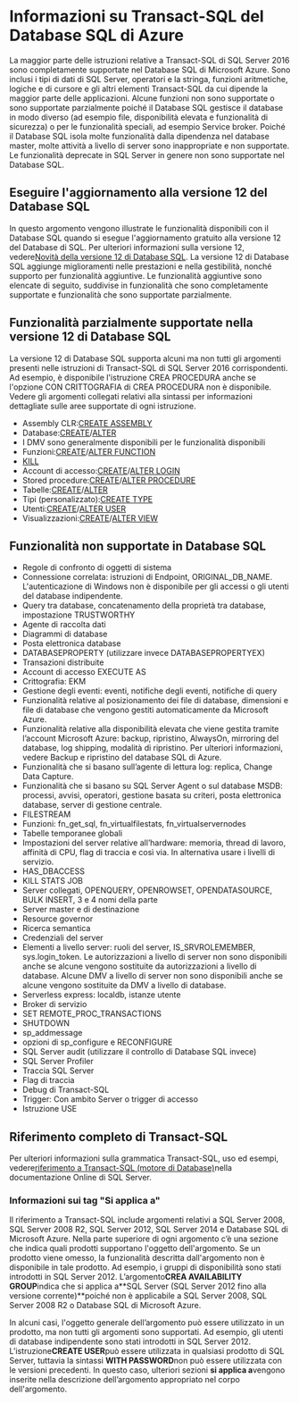 <properties
   pageTitle="Informazioni su Transact-SQL del Database SQL di Azure | Microsoft Azure"
   description="Istruzioni Transact-SQL nel Database SQL Azure"
   services="sql-database"
   documentationCenter=""
   authors="BYHAM"
   manager="jeffreyg"
   editor=""
   tags=""/>

<tags
   ms.service="sql-database"
   ms.devlang="na"
   ms.topic="article"
   ms.tgt_pltfrm="na"
   ms.workload="data-management"
   ms.date="08/07/2015"
   ms.author="rick.byham@microsoft.com"/>

# Informazioni su Transact-SQL del Database SQL di Azure

La maggior parte delle istruzioni relative a Transact-SQL di SQL Server 2016 sono completamente supportate nel Database SQL di Microsoft Azure. Sono inclusi i tipi di dati di SQL Server, operatori e la stringa, funzioni aritmetiche, logiche e di cursore e gli altri elementi Transact-SQL da cui dipende la maggior parte delle applicazioni. Alcune funzioni non sono supportate o sono supportate parzialmente poiché il Database SQL gestisce il database in modo diverso (ad esempio file, disponibilità elevata e funzionalità di sicurezza) o per le funzionalità speciali, ad esempio Service broker. Poiché il Database SQL isola molte funzionalità dalla dipendenza nel database master, molte attività a livello di server sono inappropriate e non supportate. Le funzionalità deprecate in SQL Server in genere non sono supportate nel Database SQL.

## Eseguire l'aggiornamento alla versione 12 del Database SQL

In questo argomento vengono illustrate le funzionalità disponibili con il Database SQL quando si esegue l'aggiornamento gratuito alla versione 12 del Database di SQL. Per ulteriori informazioni sulla versione 12, vedere[Novità della versione 12 di Database SQL](sql-database-v12-whats-new.md). La versione 12 di Database SQL aggiunge miglioramenti nelle prestazioni e nella gestibilità, nonché supporto per funzionalità aggiuntive. Le funzionalità aggiuntive sono elencate di seguito, suddivise in funzionalità che sono completamente supportate e funzionalità che sono supportate parzialmente.

## Funzionalità parzialmente supportate nella versione 12 di Database SQL

La versione 12 di Database SQL supporta alcuni ma non tutti gli argomenti presenti nelle istruzioni di Transact-SQL di SQL Server 2016 corrispondenti. Ad esempio, è disponibile l'istruzione CREA PROCEDURA anche se l'opzione CON CRITTOGRAFIA di CREA PROCEDURA non è disponibile. Vedere gli argomenti collegati relativi alla sintassi per informazioni dettagliate sulle aree supportate di ogni istruzione.

- Assembly CLR:[CREATE ASSEMBLY](https://msdn.microsoft.com/library/ms189524.aspx)
- Database:[CREATE](https://msdn.microsoft.com/library/dn268335.aspx)/[ALTER](https://msdn.microsoft.com/library/ms174269.aspx)
- I DMV sono generalmente disponibili per le funzionalità disponibili
- Funzioni:[CREATE](https://msdn.microsoft.com/library/ms186755.aspx)/[ALTER FUNCTION](https://msdn.microsoft.com/library/ms186967.aspx)
- [KILL](https://msdn.microsoft.com/library/ms173730.aspx) 
- Account di accesso:[CREATE](https://msdn.microsoft.com/library/ms189751.aspx)/[ALTER LOGIN](https://msdn.microsoft.com/library/ms189828.aspx)
- Stored procedure:[CREATE](https://msdn.microsoft.com/library/ms187926.aspx)/[ALTER PROCEDURE](https://msdn.microsoft.com/library/ms189762.aspx)
- Tabelle:[CREATE](https://msdn.microsoft.com/library/dn305849.aspx)/[ALTER](https://msdn.microsoft.com/library/ms190273.aspx)
- Tipi (personalizzato):[CREATE TYPE](https://msdn.microsoft.com/library/ms175007.aspx)
- Utenti:[CREATE](https://msdn.microsoft.com/library/ms173463.aspx)/[ALTER USER](https://msdn.microsoft.com/library/ms176060.aspx)
- Visualizzazioni:[CREATE](https://msdn.microsoft.com/library/ms187956.aspx)/[ALTER VIEW](https://msdn.microsoft.com/library/ms173846.aspx)

## Funzionalità non supportate in Database SQL

- Regole di confronto di oggetti di sistema
- Connessione correlata: istruzioni di Endpoint, ORIGINAL\_DB\_NAME. L'autenticazione di Windows non è disponibile per gli accessi o gli utenti del database indipendente.
- Query tra database, concatenamento della proprietà tra database, impostazione TRUSTWORTHY
- Agente di raccolta dati
- Diagrammi di database
- Posta elettronica database
- DATABASEPROPERTY (utilizzare invece DATABASEPROPERTYEX)
- Transazioni distribuite
- Account di accesso EXECUTE AS
- Crittografia: EKM
- Gestione degli eventi: eventi, notifiche degli eventi, notifiche di query
- Funzionalità relative al posizionamento dei file di database, dimensioni e file di database che vengono gestiti automaticamente da Microsoft Azure.
- Funzionalità relative alla disponibilità elevata che viene gestita tramite l’account Microsoft Azure: backup, ripristino, AlwaysOn, mirroring del database, log shipping, modalità di ripristino. Per ulteriori informazioni, vedere Backup e ripristino del database SQL di Azure.
- Funzionalità che si basano sull’agente di lettura log: replica, Change Data Capture.
- Funzionalità che si basano su SQL Server Agent o sul database MSDB: processi, avvisi, operatori, gestione basata su criteri, posta elettronica database, server di gestione centrale.
- FILESTREAM
- Funzioni: fn\_get\_sql, fn\_virtualfilestats, fn\_virtualservernodes
- Tabelle temporanee globali
- Impostazioni del server relative all’hardware: memoria, thread di lavoro, affinità di CPU, flag di traccia e così via. In alternativa usare i livelli di servizio.
- HAS\_DBACCESS
- KILL STATS JOB
- Server collegati, OPENQUERY, OPENROWSET, OPENDATASOURCE, BULK INSERT, 3 e 4 nomi della parte
- Server master e di destinazione
- Resource governor
- Ricerca semantica
- Credenziali del server
- Elementi a livello server: ruoli del server, IS\_SRVROLEMEMBER, sys.login\_token. Le autorizzazioni a livello di server non sono disponibili anche se alcune vengono sostituite da autorizzazioni a livello di database. Alcune DMV a livello di server non sono disponibili anche se alcune vengono sostituite da DMV a livello di database.
- Serverless express: localdb, istanze utente
- Broker di servizio
- SET REMOTE\_PROC\_TRANSACTIONS
- SHUTDOWN
- sp\_addmessage
- opzioni di sp\_configure e RECONFIGURE
- SQL Server audit (utilizzare il controllo di Database SQL invece)
- SQL Server Profiler
- Traccia SQL Server
- Flag di traccia
- Debug di Transact-SQL
- Trigger: Con ambito Server o trigger di accesso
- Istruzione USE

## Riferimento completo di Transact-SQL

Per ulteriori informazioni sulla grammatica Transact-SQL, uso ed esempi, vedere[riferimento a Transact-SQL (motore di Database)](https://msdn.microsoft.com/library/bb510741.aspx)nella documentazione Online di SQL Server.

### Informazioni sui tag "Si applica a"

Il riferimento a Transact-SQL include argomenti relativi a SQL Server 2008, SQL Server 2008 R2, SQL Server 2012, SQL Server 2014 e Database SQL di Microsoft Azure. Nella parte superiore di ogni argomento c’è una sezione che indica quali prodotti supportano l'oggetto dell'argomento. Se un prodotto viene omesso, la funzionalità descritta dall'argomento non è disponibile in tale prodotto. Ad esempio, i gruppi di disponibilità sono stati introdotti in SQL Server 2012. L’argomento**CREA AVAILABILITY GROUP**indica che si applica a**SQL Server (SQL Server 2012 fino alla versione corrente)**poiché non è applicabile a SQL Server 2008, SQL Server 2008 R2 o Database SQL di Microsoft Azure.

In alcuni casi, l'oggetto generale dell’argomento può essere utilizzato in un prodotto, ma non tutti gli argomenti sono supportati. Ad esempio, gli utenti di database indipendente sono stati introdotti in SQL Server 2012. L’istruzione**CREATE USER**può essere utilizzata in qualsiasi prodotto di SQL Server, tuttavia la sintassi **WITH PASSWORD**non può essere utilizzata con le versioni precedenti. In questo caso, ulteriori sezioni **si applica a**vengono inserite nella descrizione dell’argomento appropriato nel corpo dell'argomento.

<!---HONumber=August15_HO7-->